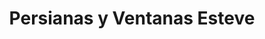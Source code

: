 ---
title: "Persianas y Ventanas Esteve"
url: /torrent/persianas-y-ventanas-esteve/
shop: Raumausstattung
---